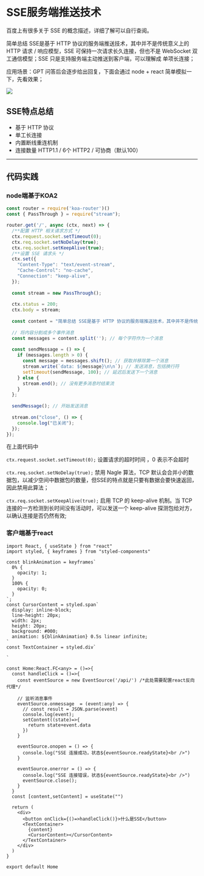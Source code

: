 # SSE服务端推送技术

百度上有很多关于 SSE 的概念描述，详细了解可以自行查阅。

简单总结 SSE是基于 HTTP 协议的服务端推送技术，其中并不是传统意义上的 HTTP 请求 / 响应模型，SSE 可保持一次请求长久连接，但也不是 WebSocket 双工通信模型；SSE 只是支持服务端主动推送到客户端，可以理解成 单项长连接；

应用场景：GPT 问答后会逐步给出回复，下面会通过 node + react 简单模拟一下，先看效果；

![](http://gjweb.top/wp-content/uploads/2024/02/Video_2024-02-21_093540-00_00_00-00_00_30.gif)

## SSE特点总结

- 基于 HTTP 协议
- 单工长连接
- 内置断线重连机制
- 连接数量 HTTP1.1 / 6个 HTTP2 / 可协商（默认100）

---

## 代码实践

### node端基于KOA2 

```js
const router = require('koa-router')()
const { PassThrough } = require("stream");

router.get('/', async (ctx, next) => {  
  /**配置 HTTP 相关请求方式 */
  ctx.request.socket.setTimeout(0);  
  ctx.req.socket.setNoDelay(true);  
  ctx.req.socket.setKeepAlive(true); 
  /**设置 SSE 请求头 */
  ctx.set({  
    "Content-Type": "text/event-stream",  
    "Cache-Control": "no-cache",  
    "Connection": "keep-alive",  
  });  
  
  const stream = new PassThrough();  
  
  ctx.status = 200;  
  ctx.body = stream;  
  
  const content = "简单总结 SSE是基于 HTTP 协议的服务端推送技术，其中并不是传统意义上的 HTTP 请求 / 响应模型，SSE 可保持一次请求长久连接，但也不是 WebSockets 双工通信模型；SSE 只是支持服务端主动推送到客户端，可以理解成 单项长连接；";  
  
  // 将内容分割成多个事件消息  
  const messages = content.split(''); // 每个字符作为一个消息  
  
  const sendMessage = () => {  
    if (messages.length > 0) {  
      const message = messages.shift(); // 获取并移除第一个消息  
      stream.write(`data: ${message}\n\n`); // 发送消息，包括换行符  
      setTimeout(sendMessage, 100); // 延迟后发送下一个消息  
    } else {  
      stream.end(); // 没有更多消息时结束流  
    }  
  };  
  
  sendMessage(); // 开始发送消息  
  
  stream.on("close", () => {  
    console.log("已关闭");  
  });  
});
```

在上面代码中

`ctx.request.socket.setTimeout(0);` 设置请求的超时时间 ，0 表示不会超时

`ctx.req.socket.setNoDelay(true);` 禁用 Nagle  算法，TCP 默认会合并小的数据包，以减少空间中数据包的数量，但SSE的特点就是只要有数据会要快速返回，因此禁用此算法；

`ctx.req.socket.setKeepAlive(true);` 启用 TCP 的 keep-alive 机制。当 TCP 连接的一方检测到长时间没有活动时，可以发送一个 keep-alive 探测包给对方，以确认连接是否仍然有效;

### 客户端基于react

```react
import React, { useState } from "react"
import styled, { keyframes } from "styled-components"

const blinkAnimation = keyframes`
  0% {
    opacity: 1;
  }
  100% {
    opacity: 0;
  }
`;
const CursorContent = styled.span`
  display: inline-block;
  line-height: 20px;
  width: 2px;
  height: 20px;
  background: #000;
  animation: ${blinkAnimation} 0.5s linear infinite;
`
const TextContainer = styled.div`

`

const Home:React.FC<any> = ()=>{
  const handleClick = ()=>{
    const eventSource = new EventSource('/api/') /*此处需要配置react反向代理*/

    // 监听消息事件
    eventSource.onmessage  = (event:any) => {
      // const result = JSON.parse(event)
      console.log(event);
      setContent((state)=>{
        return state+event.data
      })
    }

    eventSource.onopen = () => {
      console.log("SSE 连接成功，状态${eventSource.readyState}<br />")
    }

    eventSource.onerror = () => {
      console.log("SSE 连接错误，状态${eventSource.readyState}<br />")
      eventSource.close();
    }
  }
  const [content,setContent] = useState("")

  return (
    <div>
      <button onClick={()=>handleClick()}>什么是SSE</button>
      <TextContainer>
        {content}
        <CursorContent></CursorContent>
      </TextContainer>
    </div>
  )
}

export default Home
```



